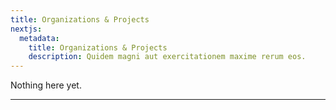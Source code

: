 ```yaml
---
title: Organizations & Projects
nextjs:
  metadata:
    title: Organizations & Projects
    description: Quidem magni aut exercitationem maxime rerum eos.
---
```


<!-- This is a list of research organizations and projects related to Alignment and capability research. -->

Nothing here yet.

---

<!-- ## Alignment-Specific Groups and Organizations

Sit commodi iste iure molestias qui amet voluptatem sed quaerat. Nostrum aut pariatur. Sint ipsa praesentium dolor error cumque velit tenetur.

## Ability

### Coding -->
